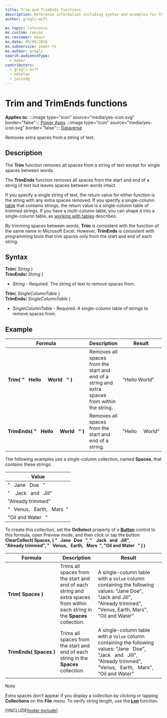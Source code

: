 ```yaml
---
title: Trim and TrimEnds functions
description: Reference information including syntax and examples for the Trim and TrimEnds functions.
author: gregli-msft

ms.topic: reference
ms.custom: canvas
ms.reviewer: mkaur
ms.date: 09/09/2016
ms.subservice: power-fx
ms.author: gregli
search.audienceType:
  - maker
contributors:
  - gregli-msft
  - mduelae
  - jorisdg
---
```


# Trim and TrimEnds functions

**Applies to:** :::image type="icon" source="media/yes-icon.svg" border="false"::: [Power Apps](../formula-reference-power-apps.md) :::image type="icon" source="media/yes-icon.svg" border="false"::: [Dataverse](../formula-reference-dataverse.md)

Removes extra spaces from a string of text.

## Description

The **Trim** function removes all spaces from a string of text except for single spaces between words.

The **TrimEnds** function removes all spaces from the start and end of a string of text but leaves spaces between words intact.

If you specify a single string of text, the return value for either function is the string with any extra spaces removed. If you specify a single-column [table](/power-apps/maker/canvas-apps/working-with-tables) that contains strings, the return value is a single-column table of trimmed strings. If you have a multi-column table, you can shape it into a single-column table, as [working with tables](/power-apps/maker/canvas-apps/working-with-tables) describes.

By trimming spaces between words, **Trim** is consistent with the function of the same name in Microsoft Excel. However, **TrimEnds** is consistent with programming tools that trim spaces only from the start and end of each string.

## Syntax

**Trim**( _String_ )<br>**TrimEnds**( _String_ )

- _String_ - Required. The string of text to remove spaces from.

**Trim**( _SingleColumnTable_ )<br>**TrimEnds**( _SingleColumnTable_ )

- _SingleColumnTable_ - Required. A single-column table of strings to remove spaces from.

## Example

| Formula | Description | Result |
| --- | --- | --- |
| **Trim(&nbsp;"&nbsp;&nbsp;&nbsp;Hello&nbsp;&nbsp;&nbsp;&nbsp;&nbsp;World&nbsp;&nbsp;&nbsp;"&nbsp;)** | Removes all spaces from the start and end of a string and extra spaces from within the string. | "Hello World" |
| **TrimEnds(&nbsp;"&nbsp;&nbsp;&nbsp;Hello&nbsp;&nbsp;&nbsp;&nbsp;&nbsp;World&nbsp;&nbsp;&nbsp;"&nbsp;)** | Removes all spaces from the start and end of a string. | "Hello&nbsp;&nbsp;&nbsp;&nbsp;&nbsp;World" |

The following examples use a single-column collection, named **Spaces**, that contains these strings:

| Value |
| --- |
| "&nbsp;&nbsp;&nbsp;Jane&nbsp;&nbsp;&nbsp;Doe&nbsp;&nbsp;&nbsp;" |
| "&nbsp;&nbsp;&nbsp;&nbsp;Jack&nbsp;&nbsp;&nbsp;and&nbsp;&nbsp;&nbsp;Jill" |
| "Already&nbsp;trimmed" |
| "&nbsp;&nbsp;&nbsp;Venus,&nbsp;&nbsp;&nbsp;Earth,&nbsp;&nbsp;&nbsp;Mars&nbsp;&nbsp;" |
| "Oil&nbsp;and&nbsp;Water&nbsp;&nbsp;&nbsp;" |

To create this collection, set the **OnSelect** property of a **[Button](/power-apps/maker/canvas-apps/controls/control-button)** control to this formula, open Preview mode, and then click or tap the button:
<br>**ClearCollect( Spaces, [ "&nbsp;&nbsp;&nbsp;Jane&nbsp;&nbsp;&nbsp;Doe&nbsp;&nbsp;&nbsp;", "&nbsp;&nbsp;&nbsp;&nbsp;Jack&nbsp;&nbsp;&nbsp;and&nbsp;&nbsp;&nbsp;Jill", "Already&nbsp;trimmed", "&nbsp;&nbsp;&nbsp;Venus,&nbsp;&nbsp;&nbsp;Earth,&nbsp;&nbsp;&nbsp;Mars&nbsp;&nbsp;", "Oil&nbsp;and&nbsp;Water&nbsp;&nbsp;&nbsp;" ] )**

| Formula | Description | Result |
| --- | --- | --- |
| **Trim(&nbsp;Spaces&nbsp;)** | Trims all spaces from the start and end of each string and extra spaces from within each string in the **Spaces** collection. | A single-column table with a `Value` column containing the following values: "Jane&nbsp;Doe", "Jack&nbsp;and&nbsp;Jill", "Already&nbsp;trimmed", "Venus,&nbsp;Earth,&nbsp;Mars", "Oil&nbsp;and&nbsp;Water" |
| **TrimEnds(&nbsp;Spaces&nbsp;)** | Trims all spaces from the start and end of each string in the **Spaces** collection. | A single-column table with a `Value` column containing the following values: "Jane&nbsp;&nbsp;&nbsp;Doe", "Jack&nbsp;&nbsp;&nbsp;and&nbsp;&nbsp;&nbsp;Jill", "Already&nbsp;trimmed", "Venus,&nbsp;&nbsp;&nbsp;Earth,&nbsp;&nbsp;&nbsp;Mars", "Oil&nbsp;and&nbsp;Water" |

> [!NOTE]
> Extra spaces don't appear if you display a collection by clicking or tapping **Collections** on the **File** menu. To verify string length, use the **[Len](function-len.md)** function.

[!INCLUDE[footer-include](../../includes/footer-banner.md)]
